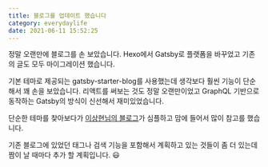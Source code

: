 ```yaml
---
title: 블로그를 업데이트 했습니다
category: everydaylife
date: 2021-06-11 15:52:25
---
```


정말 오랜만에 블로그를 손 보았습니다. Hexo에서 Gatsby로 플랫폼을 바꾸었고 기존의 글도 모두 마이그레이션 했습니다.

기본 테마로 제공되는 gatsby-starter-blog를 사용했는데 생각보다 훨씬 기능이 단순해서 꽤 손을 보았습니다. 리액트를 써보는 것도 정말 오랜만이었고 GraphQL 기반으로 동작하는 Gatsby의 방식이 신선해서 재미있었습니다.

단순한 테마를 찾아보다가 [이상현님의 블로그](https://iamsang.com/)가 심플하고 맘에 들어서 많이 참고를 했습니다.

기존 블로그에 있었던 태그나 검색 기능을 포함해서 계획하고 있는 것들이 좀 더 있는데 짬이 날 때마다 추가 할 계획입니다. 😃